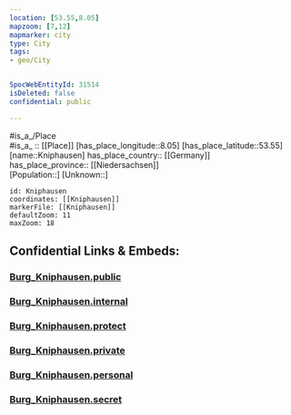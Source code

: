 ```yaml
---
location: [53.55,8.05] 
mapzoom: [7,12] 
mapmarker: city 
type: City
tags:
- geo/City


SpocWebEntityId: 31514
isDeleted: false
confidential: public

---
```

#is_a_/Place  
#is_a_ :: [[Place]] 
[has_place_longitude::8.05] 
[has_place_latitude::53.55] 
[name::Kniphausen] 
has_place_country:: [[Germany]]  
has_place_province:: [[Niedersachsen]]  
[Population::] 
[Unknown::] 


```leaflet
id: Kniphausen
coordinates: [[Kniphausen]] 
markerFile: [[Kniphausen]] 
defaultZoom: 11 
maxZoom: 18
```


## Confidential Links & Embeds: 

### [Burg_Kniphausen.public](/_public/\Earth\Continent\Europe\Europe~Central\Germany\Germany~West\Niedersachsen\counties~Niedersachsen\Wilhelmshaven\boroughs~WilhelmshavenBurg_Kniphausen.public.md) 

### [Burg_Kniphausen.internal](/_internal/\Earth\Continent\Europe\Europe~Central\Germany\Germany~West\Niedersachsen\counties~Niedersachsen\Wilhelmshaven\boroughs~WilhelmshavenBurg_Kniphausen.internal.md) 

### [Burg_Kniphausen.protect](/_protect/\Earth\Continent\Europe\Europe~Central\Germany\Germany~West\Niedersachsen\counties~Niedersachsen\Wilhelmshaven\boroughs~WilhelmshavenBurg_Kniphausen.protect.md) 

### [Burg_Kniphausen.private](/_private/\Earth\Continent\Europe\Europe~Central\Germany\Germany~West\Niedersachsen\counties~Niedersachsen\Wilhelmshaven\boroughs~WilhelmshavenBurg_Kniphausen.private.md) 

### [Burg_Kniphausen.personal](/_personal/\Earth\Continent\Europe\Europe~Central\Germany\Germany~West\Niedersachsen\counties~Niedersachsen\Wilhelmshaven\boroughs~WilhelmshavenBurg_Kniphausen.personal.md) 

### [Burg_Kniphausen.secret](/_secret/\Earth\Continent\Europe\Europe~Central\Germany\Germany~West\Niedersachsen\counties~Niedersachsen\Wilhelmshaven\boroughs~WilhelmshavenBurg_Kniphausen.secret.md)

